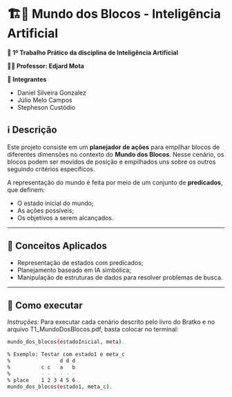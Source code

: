 # 🏗️🧱 Mundo dos Blocos - Inteligência Artificial
**📘 1º Trabalho Prático da disciplina de Inteligência Artificial**

**👨‍🏫 Professor: Edjard Mota**

**👥 Integrantes**
  - Daniel Silveira Gonzalez
  - Júlio Melo Campos
  - Stepheson Custódio

## ℹ️ Descrição
Este projeto consiste em um **planejador de ações** para empilhar blocos de diferentes dimensões no contexto do **Mundo dos Blocos**. Nesse cenário, os blocos podem ser movidos de posição e empilhados uns sobre os outros seguindo critérios específicos.

A representação do mundo é feita por meio de um conjunto de **predicados**, que definem:
- O estado inicial do mundo;
- As ações possíveis;
- Os objetivos a serem alcançados.

---

## 🧠 Conceitos Aplicados

- Representação de estados com predicados;
- Planejamento baseado em IA simbólica;
- Manipulação de estruturas de dados para resolver problemas de busca.

---

## 🚀 Como executar

_Instruções:_
Para executar cada cenário descrito pelo livro do Bratko e no arquivo T1_MundoDosBlocos.pdf, basta colocar no terminal:

```bash
mundo_dos_blocos(estadoInicial, meta).

% Exemplo: Testar com estado1 e meta_c
%                d d d
%          c c   a   b
%          - - - - - -
% place    1 2 3 4 5 6
mundo_dos_blocos(estado1, meta_c).
```
   
